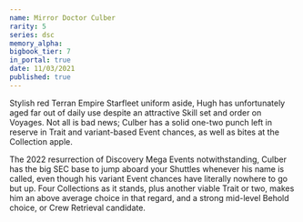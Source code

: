```yaml
---
name: Mirror Doctor Culber
rarity: 5
series: dsc
memory_alpha:
bigbook_tier: 7
in_portal: true
date: 11/03/2021
published: true
---
```


Stylish red Terran Empire Starfleet uniform aside, Hugh has unfortunately aged far out of daily use despite an attractive Skill set and order on Voyages. Not all is bad news; Culber has a solid one-two punch left in reserve in Trait and variant-based Event chances, as well as bites at the Collection apple.

The 2022 resurrection of Discovery Mega Events notwithstanding, Culber has the big SEC base to jump aboard your Shuttles whenever his name is called, even though his variant Event chances have literally nowhere to go but up. Four Collections as it stands, plus another viable Trait or two, makes him an above average choice in that regard, and a strong mid-level Behold choice, or Crew Retrieval candidate.
